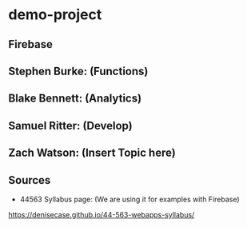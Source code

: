# demo-project

## Firebase

## Stephen Burke: (Functions)

## Blake Bennett: (Analytics)

## Samuel Ritter: (Develop)

## Zach Watson: (Insert Topic here)

## Sources
- 44563 Syllabus page: (We are using it for examples with Firebase) 

https://denisecase.github.io/44-563-webapps-syllabus/
